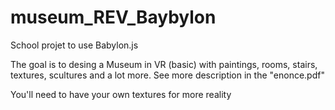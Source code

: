 # museum_REV_Baybylon

School projet to use Babylon.js

The goal is to desing a Museum  in VR (basic) with paintings, rooms, stairs, textures, scultures and a lot more.
See more description in the "enonce.pdf"

You'll need to have your own textures for more reality
